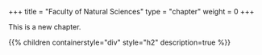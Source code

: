 +++
title = "Faculty of Natural Sciences"
type = "chapter"
weight = 0
+++

This is a new chapter.

{{% children containerstyle="div" style="h2" description=true %}}